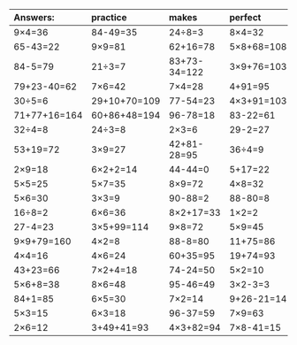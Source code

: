 | Answers: | practice | makes | perfect | ! |
| :--- | :--- | :--- | :--- | :--- |
| 9×4=36 | 84-49=35 | 24÷8=3 | 8×4=32 | 48+63+23=134 | 
| 65-43=22 | 9×9=81 | 62+16=78 | 5×8+68=108 | 6×9=54 | 
| 84-5=79 | 21÷3=7 | 83+73-34=122 | 3×9+76=103 | 5×8=40 | 
| 79+23-40=62 | 7×6=42 | 7×4=28 | 4+91=95 | 51-49=2 | 
| 30÷5=6 | 29+10+70=109 | 77-54=23 | 4×3+91=103 | 31+14=45 | 
| 71+77+16=164 | 60+86+48=194 | 96-78=18 | 83-22=61 | 56+17-73=0 | 
| 32÷4=8 | 24÷3=8 | 2×3=6 | 29-2=27 | 2×2-1=3 | 
| 53+19=72 | 3×9=27 | 42+81-28=95 | 36÷4=9 | 1×9=9 | 
| 2×9=18 | 6×2+2=14 | 44-44=0 | 5+17=22 | 89+60-33=116 | 
| 5×5=25 | 5×7=35 | 8×9=72 | 4×8=32 | 9×2=18 | 
| 5×6=30 | 3×3=9 | 90-88=2 | 88-80=8 | 74-1=73 | 
| 16÷8=2 | 6×6=36 | 8×2+17=33 | 1×2=2 | 8×7=56 | 
| 27-4=23 | 3×5+99=114 | 9×8=72 | 5×9=45 | 60+74-84=50 | 
| 9×9+79=160 | 4×2=8 | 88-8=80 | 11+75=86 | 6×7=42 | 
| 4×4=16 | 4×6=24 | 60+35=95 | 19+74=93 | 70+24=94 | 
| 43+23=66 | 7×2+4=18 | 74-24=50 | 5×2=10 | 98+58-65=91 | 
| 5×6+8=38 | 8×6=48 | 95-46=49 | 3×2-3=3 | 6×8=48 | 
| 84+1=85 | 6×5=30 | 7×2=14 | 9+26-21=14 | 18+66=84 | 
| 5×3=15 | 6×3=18 | 96-37=59 | 7×9=63 | 10+8+89=107 | 
| 2×6=12 | 3+49+41=93 | 4×3+82=94 | 7×8-41=15 | 56-44=12 | 
